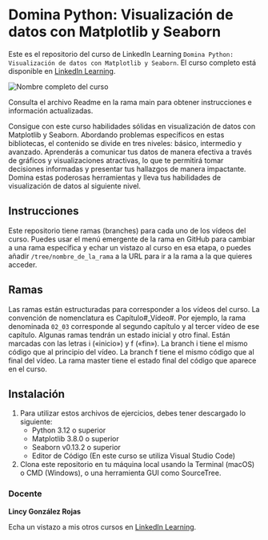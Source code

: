 # Domina Python: Visualización de datos con Matplotlib y Seaborn

Este es el repositorio del curso de LinkedIn Learning `Domina Python: Visualización de datos con Matplotlib y Seaborn`. El curso completo está disponible en [LinkedIn Learning][lil-course-url].

![Nombre completo del curso][lil-thumbnail-url] 

Consulta el archivo Readme en la rama main para obtener instrucciones e información actualizadas.

Consigue con este curso habilidades sólidas en visualización de datos con Matplotlib y Seaborn. Abordando problemas específicos en estas bibliotecas, el contenido se divide en tres niveles: básico, intermedio y avanzado. Aprenderás a comunicar tus datos de manera efectiva a través de gráficos y visualizaciones atractivas, lo que te permitirá tomar decisiones informadas y presentar tus hallazgos de manera impactante. Domina estas poderosas herramientas y lleva tus habilidades de visualización de datos al siguiente nivel.

## Instrucciones

Este repositorio tiene ramas (branches) para cada uno de los vídeos del curso. Puedes usar el menú emergente de la rama en GitHub para cambiar a una rama específica y echar un vistazo al curso en esa etapa, o puedes añadir `/tree/nombre_de_la_rama` a la URL para ir a la rama a la que quieres acceder.

## Ramas

Las ramas están estructuradas para corresponder a los vídeos del curso. La convención de nomenclatura es Capítulo#_Vídeo#. Por ejemplo, la rama denominada `02_03` corresponde al segundo capítulo y al tercer vídeo de ese capítulo. Algunas ramas tendrán un estado inicial y otro final. Están marcadas con las letras i («inicio») y f («fin»). La branch i tiene el mismo código que al principio del vídeo. La branch f tiene el mismo código que al final del vídeo. La rama master tiene el estado final del código que aparece en el curso.

## Instalación

1. Para utilizar estos archivos de ejercicios, debes tener descargado lo siguiente:
   - Python 3.12 o superior
   - Matplotlib 3.8.0 o superior
   - Seaborn v0.13.2 o superior
   - Editor de Código (En este curso se utiliza Visual Studio Code)
2. Clona este repositorio en tu máquina local usando la Terminal (macOS) o CMD (Windows), o una herramienta GUI como SourceTree.

### Docente

**Lincy González Rojas**

Echa un vistazo a mis otros cursos en [LinkedIn Learning](https://www.linkedin.com/learning/instructors/lincy-gonzalez-rojas).

[0]: # (Replace these placeholder URLs with actual course URLs)
[lil-course-url]: https://www.linkedin.com/learning/domina-python-visualizacion-de-datos-con-matplotlib-y-seaborn/usos-de-matplotlib-y-seaborn
[lil-thumbnail-url]: https://media.licdn.com/dms/image/D4E0DAQGC4360yn0L6w/learning-public-crop_675_1200/0/1714482732094?e=2147483647&v=beta&t=_gbDGyam5qqw2RDOz-wErWsij-GpIDgCx0y5IW9igGc

[1]: # (End of ES-Instruction ###############################################################################################)
